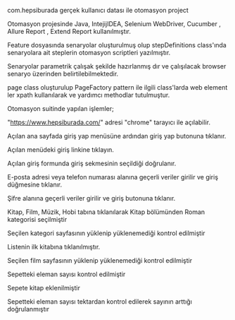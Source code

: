 com.hepsiburada gerçek kullanıcı datası ile otomasyon project

Otomasyon projesinde Java, IntejijIDEA, Selenium WebDriver, Cucumber , Allure Report , Extend Report kullanılmıştır.

Feature dosyasında senaryolar oluşturulmuş olup stepDefinitions class'ında senaryolara ait steplerin otomasyon scriptleri yazılmıştır.

Senaryolar parametrik çalışak şekilde hazırlanmış dır ve çalışılacak browser senaryo üzerinden belirtilebilmektedir.

page class oluşturulup PageFactory pattern ile ilgili class'larda web element ler xpath kullanılarak ve yardımcı methodlar tutulmuştur.

Otomasyon suitinde yapılan işlemler;



"https://www.hepsiburada.com/" adresi "chrome" tarayıcı ile açılabilir.

Açılan ana sayfada giriş yap menüsüne ardından giriş yap butonuna tıklanır.

Açılan menüdeki giriş linkine tıklayın.

Açılan giriş formunda giriş sekmesinin seçildiği doğrulanır.

E-posta adresi veya telefon numarası alanına geçerli veriler girilir ve giriş düğmesine tıklanır.

Şifre alanına geçerli veriler girilir ve giriş butonuna tıklanır.

Kitap, Film, Müzik, Hobi tabına tıklanılarak Kitap bölümünden Roman kategorisi seçilmiştir

Seçilen kategori sayfasının yüklenip yüklenemediği kontrol edilmiştir

Listenin ilk kitabına tıklanılmıştır.

Seçilen film sayfasının yüklenip yüklenemediği kontrol edilmiştir

Sepetteki eleman sayısı kontrol edilmiştir

Sepete kitap eklenilmiştir

Sepetteki eleman sayısı tektardan kontrol edilerek sayının arttığı doğrulanmıştır

